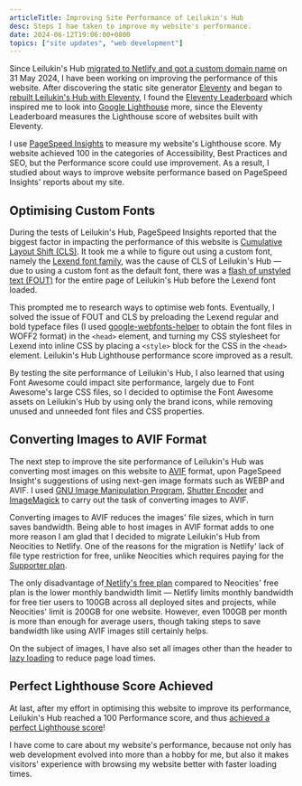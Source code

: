 ```yaml
---
articleTitle: Improving Site Performance of Leilukin's Hub
desc: Steps I hae taken to improve my website's performance.
date: 2024-06-12T19:06:00+0800
topics: ["site updates", "web development"]
---
```


Since Leilukin's Hub [migrated to Netlify and got a custom domain name](/blog/posts/2024-05-31-domain-name-hosting-change-leilukins-hub/) on 31 May 2024, I have been working on improving the performance of this website. After discovering the static site generator [Eleventy](https://www.11ty.dev/) and began to [rebuilt Leilukin's Hub with Eleventy](/blog/posts/2024-04-21-april-2024-leilukins-hub-overhaul-with-eleventy/), I found the [Eleventy Leaderboard](https://www.11ty.dev/speedlify/) which inspired me to look into [Google Lighthouse](https://developer.chrome.com/docs/lighthouse/) more, since the Eleventy Leaderboard measures the Lighthouse score of websites built with Eleventy.

I use [PageSpeed Insights](https://pagespeed.web.dev/) to measure my website's Lighthouse score. My website achieved 100 in the categories of Accessibility, Best Practices and SEO, but the Performance score could use improvement. As a result, I studied about ways to improve website performance based on PageSpeed Insights' reports about my site.

## Optimising Custom Fonts

During the tests of Leilukin's Hub, PageSpeed Insights reported that the biggest factor in impacting the performance of this website is [Cumulative Layout Shift (CLS)](https://web.dev/articles/cls). It took me a while to figure out using a custom font, namely the [Lexend font family](https://www.lexend.com/), was the cause of CLS of Leilukin's Hub — due to using a custom font as the default font, there was a [flash of unstyled text (FOUT)](https://fonts.google.com/knowledge/glossary/fout) for the entire page of Leilukin's Hub before the Lexend font loaded.

This prompted me to research ways to optimise web fonts. Eventually, I solved the issue of FOUT and CLS by preloading the Lexend regular and bold typeface files (I used [google-webfonts-helper](https://gwfh.mranftl.com/fonts) to obtain the font files in WOFF2 format) in the `<head>` element, and turning my CSS stylesheet for Lexend into inline CSS by placing a `<style>` block for the CSS in the `<head>` element. Leilukin's Hub Lighthouse performance score improved as a result.

By testing the site performance of Leilukin's Hub, I also learned that using Font Awesome could impact site performance, largely due to Font Awesome's large CSS files, so I decided to optimise the Font Awesome assets on Leilukin's Hub by using only the brand icons, while removing unused and unneeded font files and CSS properties.

## Converting Images to AVIF Format

The next step to improve the site performance of Leilukin's Hub was converting most images on this website to [AVIF](https://en.wikipedia.org/wiki/AVIF) format, upon PageSpeed Insight's suggestions of using next-gen image formats such as WEBP and AVIF. I used [GNU Image Manipulation Program](https://www.gimp.org/), [Shutter Encoder](https://www.shutterencoder.com/) and [ImageMagick](https://imagemagick.org/) to carry out the task of converting images to AVIF.

Converting images to AVIF reduces the images' file sizes, which in turn saves bandwidth. Being able to host images in AVIF format adds to one more reason I am glad that I decided to migrate Leilukin's Hub from Neocities to Netlify. One of the reasons for the migration is Netlify' lack of file type restriction for free, unlike Neocities which requires paying for the [Supporter plan](https://neocities.org/supporter).

The only disadvantage of[ Netlify's free plan](https://www.netlify.com/pricing/) compared to Neocities' free plan is the lower monthly bandwidth limit — Netlify limits monthly bandwidth for free tier users to 100GB across all deployed sites and projects, while Neocities' limit is 200GB for one website. However, even 100GB per month is more than enough for average users, though taking steps to save bandwidth like using AVIF images still certainly helps.

On the subject of images, I have also set all images other than the header to [lazy loading](https://developer.mozilla.org/en-US/docs/Web/Performance/Lazy_loading) to reduce page load times.

## Perfect Lighthouse Score Achieved

At last, after my effort in optimising this website to improve its performance, Leilukin's Hub reached a 100 Performance score, and thus [achieved a perfect Lighthouse score](https://pagespeed.web.dev/analysis/https-leilukin-com/apte02co99)!

I have come to care about my website's performance, because not only has web development evolved into more than a hobby for me, but also it makes visitors' experience with browsing my website better with faster loading times.
